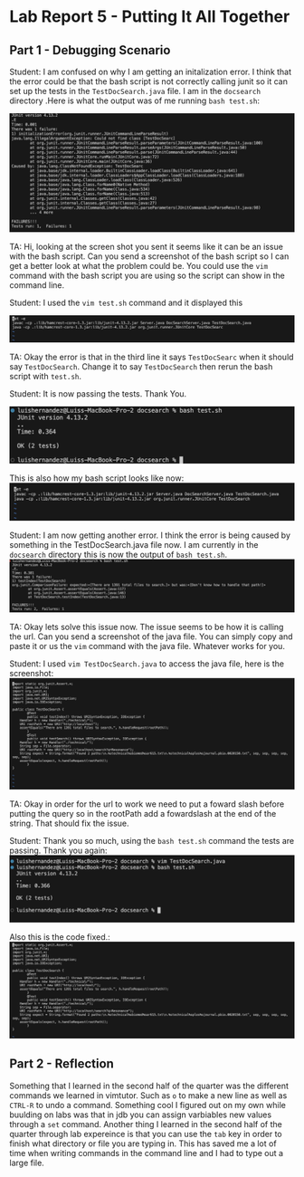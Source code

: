# Lab Report 5 - Putting It All Together

## Part 1 - Debugging Scenario 


Student: I am confused on why I am getting an initalization error. I think that the error could be that the bash script is not correctly calling junit so it can set up the tests in the `TestDocSearch.java` file. I am in the `docsearch` directory .Here is what the output was of me running `bash test.sh`:

![Image](bugged_Out.png)

TA: Hi, looking at the screen shot you sent it seems like it can be an issue with the bash script. Can you send a screenshot of the bash script so I can get a better look at what the problem could be. You could use the `vim` command with the bash script you are using so the script can show in the command line.

Student: I used the `vim test.sh` command and it displayed this

![Image](vimed_tester.png)

TA: Okay the error is that in the third line it says `TestDocSearc` when it should say `TestDocSearch`. Change it to say `TestDocSearch` then rerun the bash script with `test.sh`.

Student: It is now passing the tests. Thank You.

![Image](bashPass.png)

This is also how my bash script looks like now:
![Image](afterfix.png)

Student: I am now getting another error. I think the error is being caused by something in the TestDocSearch.java file now. I am currently in the `docsearch` directory this is now the output of `bash test.sh`.
![Image](wronged.png)

TA: Okay lets solve this issue now. The issue seems to be how it is calling the url. Can you send a screenshot of the java file. You can simply copy and paste it or us the `vim` command with the java file. Whatever works for you.

Student: I used `vim TestDocSearch.java` to access the java file, here is the screenshot:
![Image](screeny.png)

TA: Okay in order for the url to work we need to put a foward slash before putting the query so in the rootPath add a fowardslash at the end of the string. That should fix the issue.

Student: Thank you so much, using the `bash test.sh` command the tests are passing. Thank you again:
![Image](makwor.png)

Also this is the code fixed.:
![Image](nowit.png)

## Part 2 - Reflection
Something that I learned in the second half of the quarter was the different commands we learned in vimtutor. Such as `o` to make a new line as well as `CTRL-R` to undo a command. Something cool I figured out on my own while buulding on labs was that in jdb you can assign varbiables new values through a `set` command. Another thing I learned in the second half of the quarter through lab expereince is that you can use the `tab` key in order to finish what directory or file you are typing in. This has saved me a lot of time when writing commands in the command line and I had to type out a large file.
